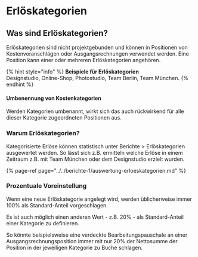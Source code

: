 # Erlöskategorien

## Was sind Erlöskategorien?

Erlöskategorien sind nicht projektgebunden und können in Positionen von Kostenvoranschlägen oder Ausgangsrechnungen verwendet werden. Eine Position kann einer oder mehreren Erlöskategorien angehören.

{% hint style="info" %}
**Beispiele für Erlöskategorien**  
Designstudio, Online-Shop, Photostudio, Team Berlin, Team München.
{% endhint %}

#### Umbenennung von Kostenkategorien

Werden Kategorien umbenannt, wirkt sich das auch rückwirkend für alle dieser Kategorie zugeordneten Positionen aus.

### Warum Erlöskategorien?

Kategorisierte Erlöse können statistisch unter Berichte &gt; Erlöskategorien ausgewertet werden. So lässt sich z.B. ermitteln welche Erlöse in einem Zeitraum z.B. mit Team München oder dem Designstudio erzielt wurden.

{% page-ref page="../../berichte-1/auswertung-erloeskategorien.md" %}

### Prozentuale Voreinstellung

Wenn eine neue Erlöskategorie angelegt wird, werden üblicherweise immer 100% als Standard-Anteil vorgeschlagen. 

Es ist auch möglich einen anderen Wert - z.B. 20% - als Standard-Anteil einer Kategorie zu definieren.

So könnte beispielsweise eine verdeckte Bearbeitungspauschale an einer Ausgangsrechnungsposition immer mit nur 20% der Nettosumme der Position in der jeweiligen Kategorie zu Buche schlagen.

